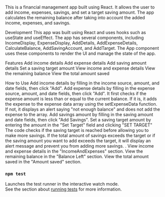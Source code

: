 This is a financial management app built using React. It allows the user to add income, expenses, savings, and set a target saving amount. The app calculates the remaining balance after taking into account the added income, expenses, and savings.


Development
This app was built using React and uses hooks such as useState and useEffect. The app has several components, including IncomeDisplay, ExpenseDisplay, AddDetails, AddExpenseDetails, CalculateBalance, AddSavingAccount, and AddTarget. The App component uses these components to render the UI and manage the state of the app.

Features
Add income details
Add expense details
Add saving amount details
Set a saving target amount
View income and expense details
View the remaining balance
View the total amount saved

How to Use
Add income details by filling in the income source, amount, and date fields, then click "Add".
Add expense details by filling in the expense source, amount, and date fields, then click "Add". It first checks if the expense amount is less than or equal to the current balance. If it is, it adds the expense to the expense data array using the setExpenseData function. If not, it displays an alert saying "not enough balance" and does not add the expense to the array. 
Add savings amount by filling in the saving amount and date fields, then click "Add Savings".
Set a saving target amount by entering the amount in the "Set Target" field and clicking "SET TARGET"
The code checks if the saving target is reached before allowing you to make more savings. If the total amount of savings exceeds the target or if the saving amount you want to add exceeds the target, it will display an alert message and prevent you from adding more savings. .
View income and expense details in the "IncomeAndExpenses" section.
View the remaining balance in the "Balance Left" section.
View the total amount saved in the "Amount saved" section.

### `npm test`

Launches the test runner in the interactive watch mode.\
See the section about [running tests](https://facebook.github.io/create-react-app/docs/running-tests) for more information.
